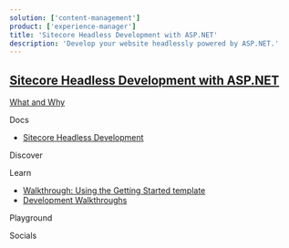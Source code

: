 ```yaml
---
solution: ['content-management']
product: ['experience-manager']
title: 'Sitecore Headless Development with ASP.NET'
description: 'Develop your website headlessly powered by ASP.NET.'
---
```


## [Sitecore Headless Development with ASP.NET]()

[What and Why]()

Docs

- [Sitecore Headless Development](https://doc.sitecore.com/en/developers/101/developer-tools/sitecore-headless-development.html)

Discover

Learn

- [Walkthrough: Using the Getting Started template](https://doc.sitecore.com/en/developers/101/developer-tools/walkthrough--using-the-getting-started-template.html)
- [Development Walkthroughs](https://doc.sitecore.com/en/developers/101/developer-tools/development-walkthroughs.html)

Playground

Socials
